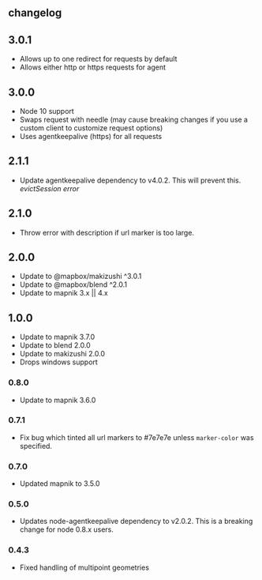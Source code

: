 ## changelog

## 3.0.1
- Allows up to one redirect for requests by default
- Allows either http or https requests for agent

## 3.0.0

- Node 10 support
- Swaps request with needle (may cause breaking changes if you use a custom client to customize request options)
- Uses agentkeepalive (https) for all requests

## 2.1.1

- Update agentkeepalive dependency to v4.0.2. This will prevent this. _evictSession error_

## 2.1.0

- Throw error with description if url marker is too large.

## 2.0.0

- Update to @mapbox/makizushi ^3.0.1
- Update to @mapbox/blend ^2.0.1
- Update to mapnik 3.x || 4.x

## 1.0.0

- Update to mapnik 3.7.0
- Update to blend 2.0.0
- Update to makizushi 2.0.0
- Drops windows support

### 0.8.0

- Update to mapnik 3.6.0

### 0.7.1

- Fix bug which tinted all url markers to #7e7e7e unless `marker-color` was specified.

### 0.7.0

- Updated mapnik to 3.5.0

### 0.5.0

- Updates node-agentkeepalive dependency to v2.0.2. This is a breaking change for node 0.8.x users.

### 0.4.3

 - Fixed handling of multipoint geometries
